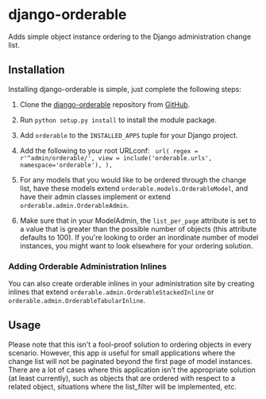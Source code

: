# django-orderable

Adds simple object instance ordering to the Django administration change list.

## Installation

Installing django-orderable is simple, just complete the following steps:

1. Clone the [django-orderable](http://github.com/tkaemming/django-orderable)
repository from [GitHub](http://www.github.com/).
2. Run `python setup.py install` to install the module package.
3. Add `orderable` to the `INSTALLED_APPS` tuple for your Django project.
4. Add the following to your root URLconf:
    <code>
        url(
            regex = r'^admin/orderable/',
            view  = include('orderable.urls', namespace='orderable'),
        ),
    </code>
    
5. For any models that you would like to be ordered through the change list, 
   have these models extend `orderable.models.OrderableModel`, and have their
   admin classes implement or extend `orderable.admin.OrderableAdmin`.
6. Make sure that in your ModelAdmin, the `list_per_page` attribute is set 
   to a value that is greater than the possible number of objects (this 
   attribute defaults to 100). If you're looking to order an inordinate number
   of model instances, you might want to look elsewhere for your ordering 
   solution.
   
### Adding Orderable Administration Inlines

You can also create orderable inlines in your administration site by creating
inlines that extend `orderable.admin.OrderableStackedInline` or 
`orderable.admin.OrderableTabularInline`.
  
## Usage

Please note that this isn't a fool-proof solution to ordering objects in
every scenario. However, this app _is_ useful for small applications where
the change list will not be paginated beyond the first page of model
instances. There are a lot of cases where this application isn't the
appropriate solution (at least currently), such as objects that are ordered
with respect to a related object, situations where the list_filter will be
implemented, etc.